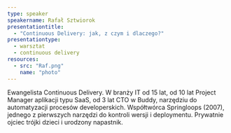 ```yaml
---
type: speaker
speakername: Rafał Sztwiorok
presentationtitle: 
  - "Continuous Delivery: jak, z czym i dlaczego?"
presentationtype: 
  - warsztat
  - continuous delivery
resources:
  - src: "Raf.png"
    name: "photo"
---
```


Ewangelista Continuous Delivery. W branży IT od 15 lat, od 10 lat Project Manager aplikacji typu SaaS, od 3 lat CTO w Buddy, narzędziu do automatyzacji procesów developerskich. Współtwórca Springloops (2007), jednego z pierwszych narzędzi do kontroli wersji i deploymentu. Prywatnie ojciec trójki dzieci i urodzony napastnik. 